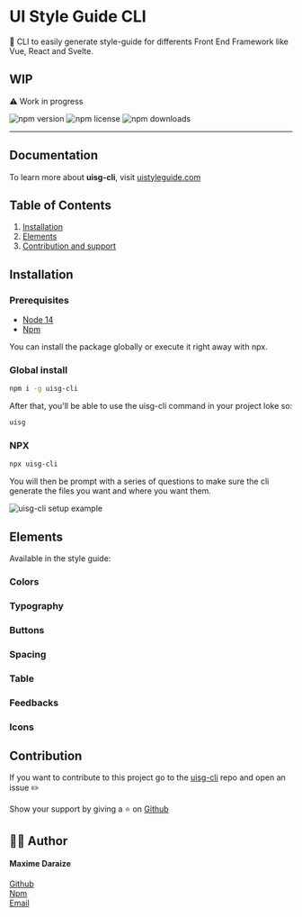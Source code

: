 # UI Style Guide CLI

🎨 CLI to easily generate style-guide for differents Front End Framework like Vue, React and Svelte.

## WIP

⚠️ Work in progress

![npm version](https://img.shields.io/npm/v/uisg-cli)
![npm license](https://img.shields.io/npm/l/uisg-cli?color=%2321bab3)
![npm downloads](https://img.shields.io/npm/dt/uisg-cli)

<hr>

## Documentation

To learn more about **uisg-cli**, visit [uistyleguide.com](https://www.uistyleguide.com/)

## Table of Contents

1. [Installation](#installation)
2. [Elements](#elements)
3. [Contribution and support](#contribution)

## Installation

### Prerequisites

- [Node 14](https://nodejs.org/en/)
- [Npm](https://www.npmjs.com)

You can install the package globally or execute it right away with npx.

### Global install

```sh
npm i -g uisg-cli
```

After that, you'll be able to use the uisg-cli command in your project loke so:

```sh
uisg
```

### NPX

```sh
npx uisg-cli
```

You will then be prompt with a series of questions to make sure the cli generate the files you want and where you want them.

<img src="https://res.cloudinary.com/mdaraize/image/upload/v1633371424/uisg-cli/uisg-cli.png" alt="uisg-cli setup example">

## Elements

Available in the style guide:

### Colors

### Typography

### Buttons

### Spacing

### Table

### Feedbacks

### Icons

## Contribution

If you want to contribute to this project go to the [uisg-cli](https://github.com/maximedaraize/uisg-cli/issues) repo and open an issue ✏️

Show your support by giving a ⭐️ on [Github](https://github.com/maximedaraize/uisg-cli)

## 🙋‍♂️ Author

#### Maxime Daraize

[Github](https://github.com/maximedaraize/) <br>
[Npm](https://www.npmjs.com/package/uisg-cli) <br>
[Email](mailto:hello@maximedaraize.com)
